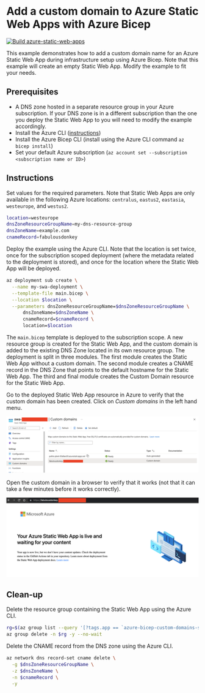 # Add a custom domain to Azure Static Web Apps with Azure Bicep

[![Build azure-static-web-apps](https://github.com/mattias-fjellstrom/azure-bicep-custom-domains/actions/workflows/azure-static-web-apps.yml/badge.svg)](https://github.com/mattias-fjellstrom/azure-bicep-custom-domains/actions/workflows/azure-static-web-apps.yml)

This example demonstrates how to add a custom domain name for an Azure Static Web App during infrastructure setup using Azure Bicep. Note that this example will create an empty Static Web App. Modify the example to fit your needs.

## Prerequisites

- A DNS zone hosted in a separate resource group in your Azure subscription. If your DNS zone is in a different subscription than the one you deploy the Static Web App to you will need to modify the example accordingly.
- Install the Azure CLI ([instructions](https://docs.microsoft.com/cli/azure/install-azure-cli))
- Install the Azure Bicep CLI (install using the Azure CLI command `az bicep install`)
- Set your default Azure subscription (`az account set --subscription <subscription name or ID>`)

## Instructions

Set values for the required parameters. Note that Static Web Apps are only available in the following Azure locations: `centralus`, `eastus2`, `eastasia`, `westeurope`, and `westus2`.

```bash
location=westeurope
dnsZoneResourceGroupName=my-dns-resource-group
dnsZoneName=example.com
cnameRecord=fabulousdonkey
```

Deploy the example using the Azure CLI. Note that the location is set twice, once for the subscription scoped deployment (where the metadata related to the deployment is stored), and once for the location where the Static Web App will be deployed.

```bash
az deployment sub create \
  --name my-swa-deployment \
  --template-file main.bicep \
  --location $location \
  --parameters dnsZoneResourceGroupName=$dnsZoneResourceGroupName \
      dnsZoneName=$dnsZoneName \
      cnameRecord=$cnameRecord \
      location=$location
```

The `main.bicep` template is deployed to the subscription scope. A new resource group is created for the Static Web App, and the custom domain is added to the existing DNS Zone located in its own resource group. The deployment is split in three modules. The first module creates the Static Web App without a custom domain. The second module creates a CNAME record in the DNS Zone that points to the default hostname for the Static Web App. The third and final module creates the Custom Domain resource for the Static Web App.

Go to the deployed Static Web App resource in Azure to verify that the custom domain has been created. Click on _Custom domains_ in the left hand menu.

![Custom Domain](./assets/customdomain.png)

Open the custom domain in a browser to verify that it works (not that it can take a few minutes before it works correctly).

![Static Web App](./assets/swa.png)

## Clean-up

Delete the resource group containing the Static Web App using the Azure CLI.

```bash
rg=$(az group list --query '[?tags.app == `azure-bicep-custom-domains-swa`] | [0].name' -o tsv)
az group delete -n $rg -y --no-wait
```

Delete the CNAME record from the DNS zone using the Azure CLI.

```bash
az network dns record-set cname delete \
  -g $dnsZoneResourceGroupName \
  -z $dnsZoneName \
  -n $cnameRecord \
  -y
```
